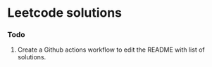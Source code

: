 # Leetcode solutions


### Todo

1. Create a Github actions workflow to edit the README with list of solutions.
